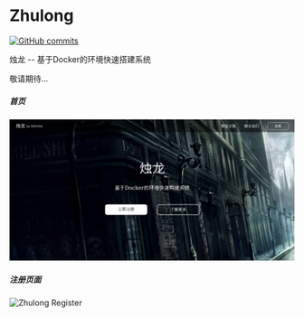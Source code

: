 # Zhulong
[![GitHub commits](https://img.shields.io/github/commits-since/SubtitleEdit/subtitleedit/3.4.7.svg?maxAge=2592000)](https://github.com/LiGhT1EsS/Zhulong)

烛龙 -- 基于Docker的环境快速搭建系统

敬请期待...

##### 首页
![Zhulong Index](https://raw.githubusercontent.com/LiGhT1EsS/Zhulong/dev/docs/index.png)


##### 注册页面
![Zhulong Register](https://raw.githubusercontent.com/LiGhT1EsS/Zhulong/dev/docs/login.png)